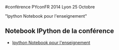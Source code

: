 #conférence PYconFR 2014 Lyon 25 Octobre

"Ipython Notebook pour l'enseignement"

Notebook IPython de la conférence
-------------

* [Ipython Notebook pour l'enseignement](http://nbviewer.ipython.org/github/mbuffat/PYconFR2014/blob/master/PYconFR2014.ipynb)

